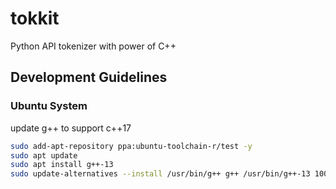 # tokkit
Python API tokenizer with power of C++


## Development Guidelines 

### Ubuntu System 

update g++ to support c++17

```bash
sudo add-apt-repository ppa:ubuntu-toolchain-r/test -y
sudo apt update 
sudo apt install g++-13
sudo update-alternatives --install /usr/bin/g++ g++ /usr/bin/g++-13 100
```

